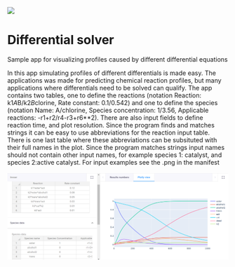 ![](https://img.shields.io/badge/SDK-v12.10.0)

# Differential solver
Sample app for visualizing profiles caused by different differential equations

In this app simulating profiles of different differentials is made easy. The applications was made for predicting
chemical reaction profiles, but many applications where differentials need to be solved can qualify. The app
contains two tables, one to define the reactions (notation Reaction: k1*A*B/k2*B*clorine, Rate constant: 0.1/0.542)
and one to define the species (notation Name: A/chlorine, Species concentration: 1/3.56, Applicable reactions:
-r1+r2/r4-r3+r6**2). There are also input fields to define reaction time, and plot resolution. Since the program finds 
and matches strings it can be easy to use abbreviations for the reaction input table. There is one last table
where these abbreviations can be subsituted with their full names in the plot. Since the program matches strings
input names should not contain other input names, for example species 1: catalyst, and species 2:active catalyst.
For input examples see the .png in the manifest


![](manifest/ODE_interface.png)
